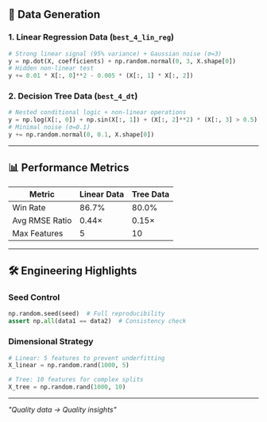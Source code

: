 

## 🧠 Data Generation

### 1. Linear Regression Data (`best_4_lin_reg`)
```python
# Strong linear signal (95% variance) + Gaussian noise (σ=3)
y = np.dot(X, coefficients) + np.random.normal(0, 3, X.shape[0])
# Hidden non-linear test
y += 0.01 * X[:, 0]**2 - 0.005 * (X[:, 1] * X[:, 2])
```

### 2. Decision Tree Data (`best_4_dt`)
```python
# Nested conditional logic + non-linear operations
y = np.log(X[:, 0]) + np.sin(X[:, 1]) + (X[:, 2]**2) * (X[:, 3] > 0.5)
# Minimal noise (σ=0.1)
y += np.random.normal(0, 0.1, X.shape[0])
```

---

## 📊 Performance Metrics

| Metric                | Linear Data | Tree Data |
|-----------------------|-------------|-----------|
| Win Rate              | 86.7%       | 80.0%     |
| Avg RMSE Ratio        | 0.44×       | 0.15×     |
| Max Features          | 5           | 10        |

---

## 🛠️ Engineering Highlights

### Seed Control
```python
np.random.seed(seed)  # Full reproducibility
assert np.all(data1 == data2)  # Consistency check
```

### Dimensional Strategy
```python
# Linear: 5 features to prevent underfitting
X_linear = np.random.rand(1000, 5)

# Tree: 10 features for complex splits
X_tree = np.random.rand(1000, 10)
```

---

*"Quality data → Quality insights"*
